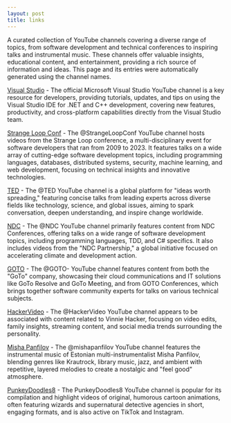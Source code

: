 ```yaml
---
layout: post
title: links
---
```


A curated collection of YouTube channels covering a diverse range of topics, from software development and technical conferences to inspiring talks and instrumental music. These channels offer valuable insights, educational content, and entertainment, providing a rich source of information and ideas. This page and its entries were automatically generated using the channel names.

<a href="https://www.youtube.com/@visualstudio">Visual Studio</a> - The official Microsoft Visual Studio YouTube channel is a key resource for developers, providing tutorials, updates, and tips on using the Visual Studio IDE for .NET and C++ development, covering new features, productivity, and cross-platform capabilities directly from the Visual Studio team.

<a href="https://www.youtube.com/@StrangeLoopConf">Strange Loop Conf</a> - The @StrangeLoopConf YouTube channel hosts videos from the Strange Loop conference, a multi-disciplinary event for software developers that ran from 2009 to 2023. It features talks on a wide array of cutting-edge software development topics, including programming languages, databases, distributed systems, security, machine learning, and web development, focusing on technical insights and innovative technologies.

<a href="https://www.youtube.com/@TED">TED</a> - The @TED YouTube channel is a global platform for "ideas worth spreading," featuring concise talks from leading experts across diverse fields like technology, science, and global issues, aiming to spark conversation, deepen understanding, and inspire change worldwide.

<a href="https://www.youtube.com/@NDC">NDC</a> - The @NDC YouTube channel primarily features content from NDC Conferences, offering talks on a wide range of software development topics, including programming languages, TDD, and C# specifics. It also includes videos from the "NDC Partnership," a global initiative focused on accelerating climate and development action.

<a href="https://www.youtube.com/@GOTO-">GOTO</a> - The @GOTO- YouTube channel features content from both the "GoTo" company, showcasing their cloud communications and IT solutions like GoTo Resolve and GoTo Meeting, and from GOTO Conferences, which brings together software community experts for talks on various technical subjects.

<a href="https://www.youtube.com/@HackerVideo">HackerVideo</a> - The @HackerVideo YouTube channel appears to be associated with content related to Vinnie Hacker, focusing on video edits, family insights, streaming content, and social media trends surrounding the personality.

<a href="https://www.youtube.com/@mishapanfilov">Misha Panfilov</a> - The @mishapanfilov YouTube channel features the instrumental music of Estonian multi-instrumentalist Misha Panfilov, blending genres like Krautrock, library music, jazz, and ambient with repetitive, layered melodies to create a nostalgic and "feel good" atmosphere.

<a href="https://www.youtube.com/@PunkeyDoodles8">PunkeyDoodles8</a> - The PunkeyDoodles8 YouTube channel is popular for its compilation and highlight videos of original, humorous cartoon animations, often featuring wizards and supernatural detective agencies in short, engaging formats, and is also active on TikTok and Instagram.